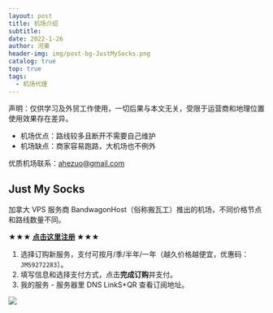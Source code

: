 ```yaml
---
layout: post
title: 机场介绍
subtitle: 
date: 2022-1-26
author: 河東
header-img: img/post-bg-JustMySocks.png
catalog: true
top: true
tags:
  - 机场代理
---
```


声明：仅供学习及外贸工作使用，一切后果与本文无关，受限于运营商和地理位置使用效果存在差异。

- 机场优点：路线较多且断开不需要自己维护
- 机场缺点：商家容易跑路，大机场也不例外

优质机场联系：<ahezuo@gmail.com>

## Just My Socks

加拿大 VPS 服务商 BandwagonHost（俗称搬瓦工）推出的机场，不同价格节点和路线数量不同。

**★★★ [点击这里注册](https://justmysocks.net/members/aff.php?aff=12029) ★★★**

1. 选择订购新服务，支付可按月/季/半年/一年（越久价格越便宜，优惠码：`JMS9272283`）。
2. 填写信息和选择支付方式，点击**完成订购**并支付。
3. 我的服务 - 服务器里 DNS LinkS+QR 查看订阅地址。

![](https://i.imgur.com/hijxyiP.png)



